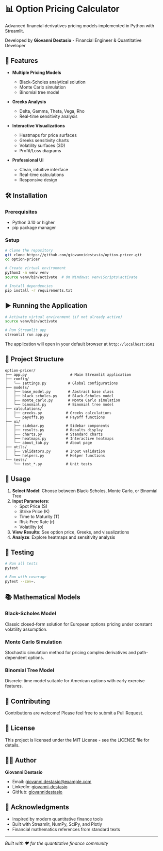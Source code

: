 # 📊 Option Pricing Calculator

Advanced financial derivatives pricing models implemented in Python with Streamlit.

Developed by **Giovanni Destasio** - Financial Engineer & Quantitative Developer

## 🚀 Features

- **Multiple Pricing Models**
  - Black-Scholes analytical solution
  - Monte Carlo simulation
  - Binomial tree model

- **Greeks Analysis**
  - Delta, Gamma, Theta, Vega, Rho
  - Real-time sensitivity analysis

- **Interactive Visualizations**
  - Heatmaps for price surfaces
  - Greeks sensitivity charts
  - Volatility surfaces (3D)
  - Profit/Loss diagrams

- **Professional UI**
  - Clean, intuitive interface
  - Real-time calculations
  - Responsive design

## 🛠️ Installation

### Prerequisites
- Python 3.10 or higher
- pip package manager

### Setup

```bash
# Clone the repository
git clone https://github.com/giovannidestasio/option-pricer.git
cd option-pricer

# Create virtual environment
python3 -m venv venv
source venv/bin/activate  # On Windows: venv\Scripts\activate

# Install dependencies
pip install -r requirements.txt
```

## ▶️ Running the Application

```bash
# Activate virtual environment (if not already active)
source venv/bin/activate

# Run Streamlit app
streamlit run app.py
```

The application will open in your default browser at `http://localhost:8501`

## 📁 Project Structure

```
option-pricer/
├── app.py                    # Main Streamlit application
├── config/
│   └── settings.py          # Global configurations
├── models/
│   ├── base_model.py        # Abstract base class
│   ├── black_scholes.py     # Black-Scholes model
│   ├── monte_carlo.py       # Monte Carlo simulation
│   └── binomial.py          # Binomial tree model
├── calculations/
│   ├── greeks.py           # Greeks calculations
│   └── payoffs.py          # Payoff functions
├── ui/
│   ├── sidebar.py          # Sidebar components
│   ├── results.py          # Results display
│   ├── charts.py           # Standard charts
│   ├── heatmaps.py         # Interactive heatmaps
│   └── about_tab.py        # About page
├── utils/
│   ├── validators.py       # Input validation
│   └── helpers.py          # Helper functions
└── tests/
    └── test_*.py           # Unit tests
```

## 🎯 Usage

1. **Select Model**: Choose between Black-Scholes, Monte Carlo, or Binomial Tree
2. **Input Parameters**: 
   - Spot Price (S)
   - Strike Price (K)
   - Time to Maturity (T)
   - Risk-Free Rate (r)
   - Volatility (σ)
3. **View Results**: See option price, Greeks, and visualizations
4. **Analyze**: Explore heatmaps and sensitivity analysis

## 🧪 Testing

```bash
# Run all tests
pytest

# Run with coverage
pytest --cov=.
```

## 📚 Mathematical Models

### Black-Scholes Model
Classic closed-form solution for European options pricing under constant volatility assumption.

### Monte Carlo Simulation
Stochastic simulation method for pricing complex derivatives and path-dependent options.

### Binomial Tree Model
Discrete-time model suitable for American options with early exercise features.

## 🤝 Contributing

Contributions are welcome! Please feel free to submit a Pull Request.

## 📄 License

This project is licensed under the MIT License - see the LICENSE file for details.

## 👨‍💻 Author

**Giovanni Destasio**
- Email: giovanni.destasio@example.com
- LinkedIn: [giovanni-destasio](https://linkedin.com/in/giovanni-destasio)
- GitHub: [giovannidestasio](https://github.com/giovannidestasio)

## 🙏 Acknowledgments

- Inspired by modern quantitative finance tools
- Built with Streamlit, NumPy, SciPy, and Plotly
- Financial mathematics references from standard texts

---

*Built with ❤️ for the quantitative finance community*
